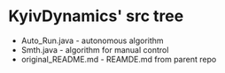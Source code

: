 # KyivDynamics' src tree
- Auto_Run.java - autonomous algorithm
- Smth.java - algorithm for manual control
- original_README.md - REAMDE.md from parent repo
